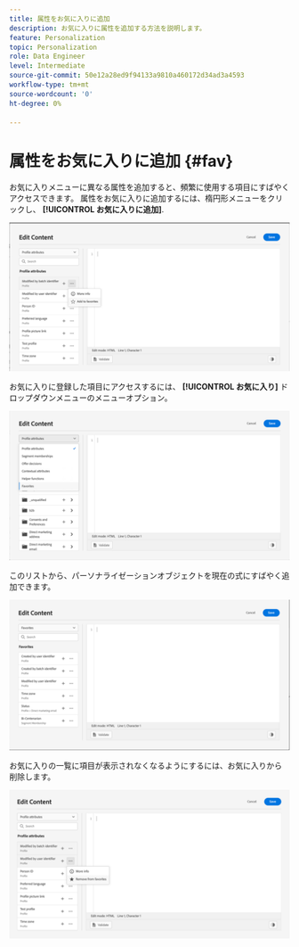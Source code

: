 ```yaml
---
title: 属性をお気に入りに追加
description: お気に入りに属性を追加する方法を説明します。
feature: Personalization
topic: Personalization
role: Data Engineer
level: Intermediate
source-git-commit: 50e12a28ed9f94133a9810a460172d34ad3a4593
workflow-type: tm+mt
source-wordcount: '0'
ht-degree: 0%

---
```


# 属性をお気に入りに追加 {#fav}

お気に入りメニューに異なる属性を追加すると、頻繁に使用する項目にすばやくアクセスできます。 属性をお気に入りに追加するには、楕円形メニューをクリックし、 **[!UICONTROL お気に入りに追加]**.

![](assets/favorite-option.png)

お気に入りに登録した項目にアクセスするには、 **[!UICONTROL お気に入り]** ドロップダウンメニューのメニューオプション。

![](assets/favorite-menu.png)

このリストから、パーソナライゼーションオブジェクトを現在の式にすばやく追加できます。

![](assets/favorite-list.png)

お気に入りの一覧に項目が表示されなくなるようにするには、お気に入りから削除します。

![](assets/favorite-remove.png)